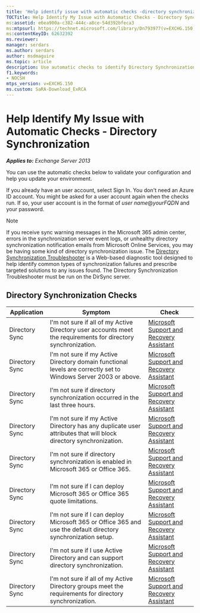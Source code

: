 ```yaml
---
title: 'Help identify issue with automatic checks -directory synchronization'
TOCTitle: Help Identify My Issue with Automatic Checks - Directory Synchronization
ms:assetid: e6ea900a-c382-444c-a8ce-54d392bfeca3
ms:mtpsurl: https://technet.microsoft.com/library/Dn793977(v=EXCHG.150)
ms:contentKeyID: 62632392
ms.reviewer: 
manager: serdars
ms.author: serdars
author: msdmaguire
ms.topic: article
description: Use automatic checks to identify Directory Synchronization issues in Exchange
f1.keywords:
- NOCSH
mtps_version: v=EXCHG.150
ms.custom: SaRA-Download_ExRCA
---
```


# Help Identify My Issue with Automatic Checks - Directory Synchronization

_**Applies to:** Exchange Server 2013_

You can use the automatic checks below to validate your configuration and help you update your environment.

If you already have an user account, select Sign In. You don't need an Azure ID account. You might be asked for a user account again when the checks run. If so, your user account is in the format of _user name_@_yourFQDN_ and your password.

> [!NOTE]
> If you receive sync warning messages in the Microsoft 365 admin center, errors in the synchronization server event logs, or unhealthy directory synchronization notification emails from Microsoft Online Services, you may be having some kind of directory synchronization issue. The [Directory Synchronization Troubleshooter](https://aka.ms/dsup) is a Web-based diagnostic tool designed to help identify common types of synchronization failures and prescribe targeted solutions to any issues found. The Directory Synchronization Troubleshooter must be run on the DirSync server.

## Directory Synchronization Checks

|Application|Symptom|Check|
|---|---|---|
|Directory Sync|I'm not sure if all of my Active Directory user accounts meet the requirements for directory synchronization.|[Microsoft Support and Recovery Assistant](https://aka.ms/SaRA-Download_ExRCA)|
|Directory Sync|I'm not sure if my Active Directory domain functional levels are correctly set to Windows Server 2003 or above.|[Microsoft Support and Recovery Assistant](https://aka.ms/SaRA-Download_ExRCA)|
|Directory Sync|I'm not sure if directory synchronization occurred in the last three hours.|[Microsoft Support and Recovery Assistant](https://aka.ms/SaRA-Download_ExRCA)|
|Directory Sync|I'm not sure if my Active Directory has any duplicate user attributes that will block directory synchronization.|[Microsoft Support and Recovery Assistant](https://aka.ms/SaRA-Download_ExRCA)|
|Directory Sync|I'm not sure if directory synchronization is enabled in Microsoft 365 or Office 365.|[Microsoft Support and Recovery Assistant](https://aka.ms/SaRA-Download_ExRCA)|
|Directory Sync|I'm not sure if I can deploy Microsoft 365 or Office 365 quote limitations.|[Microsoft Support and Recovery Assistant](https://aka.ms/SaRA-Download_ExRCA)|
|Directory Sync|I'm not sure if I can deploy Microsoft 365 or Office 365 and use the default directory synchronization setup.|[Microsoft Support and Recovery Assistant](https://aka.ms/SaRA-Download_ExRCA)|
|Directory Sync|I'm not sure if I use Active Directory and can support directory synchronization.|[Microsoft Support and Recovery Assistant](https://aka.ms/SaRA-Download_ExRCA)|
|Directory Sync|I'm not sure if all of my Active Directory groups meet the requirements for directory synchronization.|[Microsoft Support and Recovery Assistant](https://aka.ms/SaRA-Download_ExRCA)|
